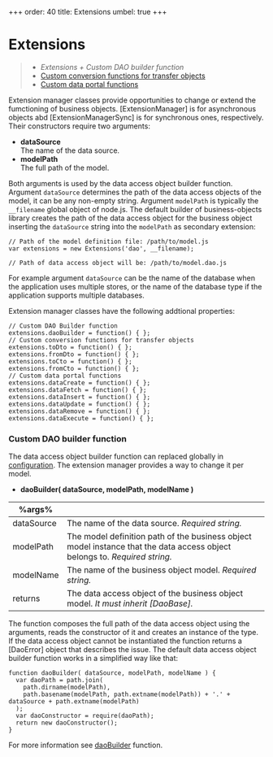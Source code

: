 +++
order: 40
title: Extensions
umbel: true
+++

# Extensions

> * _Extensions + Custom DAO builder function_
> * [Custom conversion functions for transfer objects](extensions/transfer)
> * [Custom data portal functions](extensions/portal)

Extension manager classes provide opportunities to change or extend the
fumctioning of business objects. [ExtensionManager] is for asynchronous
objects abd [ExtensionManagerSync] is for synchronous ones, respectively.
Their constructors require two arguments:

* __dataSource__  
  The name of the data source.
* __modelPath__  
  The full path of the model.

Both arguments is used by the data access object builder function. Argument
`dataSource` determines the path of the data access objects of the model, it can be 
any non-empty string. Argument `modelPath` is typically the `__filename` global
object of node.js. The default builder of business-objects library creates the path 
of the data access object for the business object inserting the `dataSource` string 
into the `modelPath` as secondary extension:

```
// Path of the model definition file: /path/to/model.js
var extensions = new Extensions('dao', __filename);

// Path of data access object will be: /path/to/model.dao.js
```

For example argument `dataSource` can be the name of the database when the application
uses multiple stores, or the name of the database type if the application supports
multiple databases.

Extension manager classes have the following addtional properties:

```
// Custom DAO Builder function
extensions.daoBuilder = function() { };
// Custom conversion functions for transfer objects
extensions.toDto = function() { };
extensions.fromDto = function() { };
extensions.toCto = function() { };
extensions.fromCto = function() { };
// Custom data portal functions
extensions.dataCreate = function() { };
extensions.dataFetch = function() { };
extensions.dataInsert = function() { };
extensions.dataUpdate = function() { };
extensions.dataRemove = function() { };
extensions.dataExecute = function() { };
```

### <a name="daoBuilder"></a>Custom DAO builder function

The data access object builder function can replaced globally in [configuration](/application/configuration).
The extension manager provides a way to change it per model.

* __daoBuilder( dataSource, modelPath, modelName )__

%args%||
-|-
dataSource | The name of the data source. _Required string._
modelPath | The model definition path of the business object model instance that the data access object belongs to. _Required string._
modelName | The name of the business object model. _Required string._
returns | The data access object of the business object model. _It must inherit [DaoBase]._

The function composes the full path of the data access object using the arguments, reads
the constructor of it and creates an instance of the type. If the data access object
cannot be instantiated the function returns a [DaoError] object that describes the issue.
The default data access object builder function works in a simplified way like that:

```
function daoBuilder( dataSource, modelPath, modelName ) {
  var daoPath = path.join(
    path.dirname(modelPath),
    path.basename(modelPath, path.extname(modelPath)) + '.' + dataSource + path.extname(modelPath)
  );
  var daoConstructor = require(daoPath);
  return new daoConstructor();
}
```

For more information see [daoBuilder](/aplication/additions#daoBuilder) function.
